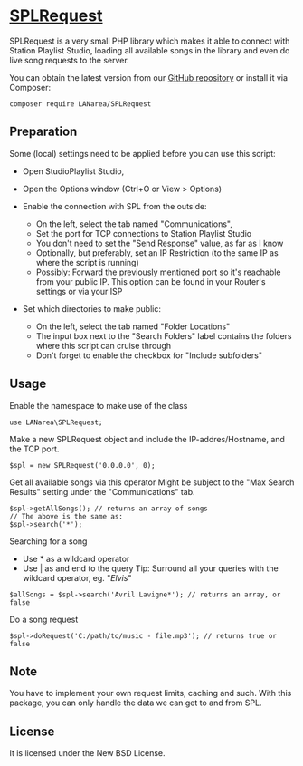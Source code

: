 [SPLRequest](https://github.com/LANarea/SPLRequest)
================================

SPLRequest is a very small PHP library which makes it able to connect
with Station Playlist Studio, loading all available songs in the library
and even do live song requests to the server.
 
You can obtain the latest version from our [GitHub repository](https://github.com/LANarea/SPLRequest)
or install it via Composer:

	composer require LANarea/SPLRequest
	
	
Preparation
-----------
	
Some (local) settings need to be applied before you can use this script:

* Open StudioPlaylist Studio,
* Open the Options window (Ctrl+O or View > Options)

* Enable the connection with SPL from the outside:
	* On the left, select the tab named "Communications",
	* Set the port for TCP connections to Station Playlist Studio
	* You don't need to set the "Send Response" value, as far as I know
	* Optionally, but preferably, set an IP Restriction (to the same IP as where the script is running)
	* Possibly: Forward the previously mentioned port so it's reachable from your public IP. This option can be found in your Router's settings or via your ISP

* Set which directories to make public:
	* On the left, select the tab named "Folder Locations"
	* The input box next to the "Search Folders" label contains the folders where this script can cruise through
	* Don't forget to enable the checkbox for "Include subfolders"


Usage
-----

Enable the namespace to make use of the class
```
use LANarea\SPLRequest;
```

Make a new SPLRequest object and include the IP-addres/Hostname, and the TCP port.
```
$spl = new SPLRequest('0.0.0.0', 0);
```

Get all available songs via this operator
Might be subject to the "Max Search Results" setting under the "Communications" tab.
```
$spl->getAllSongs(); // returns an array of songs
// The above is the same as:
$spl->search('*');
```

Searching for a song
- Use * as a wildcard operator
- Use | as and end to the query
Tip: Surround all your queries with the wildcard operator, eg. "*Elvis*"
```
$allSongs = $spl->search('Avril Lavigne*'); // returns an array, or false
```

Do a song request
```
$spl->doRequest('C:/path/to/music - file.mp3'); // returns true or false
```

Note
-----

You have to implement your own request limits, caching and such.
With this package, you can only handle the data we can get to and from SPL.


License
-------
It is licensed under the New BSD License.
